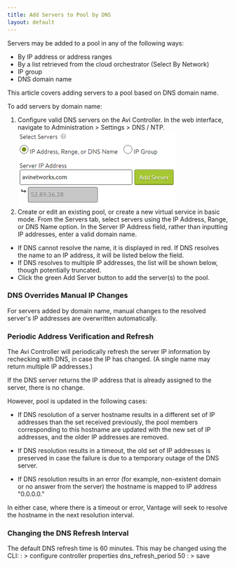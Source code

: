 ```yaml
---
title: Add Servers to Pool by DNS
layout: default
---
```

Servers may be added to a pool in any of the following ways:

* By IP address or address ranges
* By a list retrieved from the cloud orchestrator (Select By Network)
* IP group
* DNS domain name

This article covers adding servers to a pool based on DNS domain name.

To add servers by domain name:

1. Configure valid DNS servers on the Avi Controller. In the web interface, navigate to Administration > Settings > DNS / NTP.<img src="img/DNS.png" alt="DNS" width="359" height="173">
1. Create or edit an existing pool, or create a new virtual service in basic mode. From the Servers tab, select servers using the IP Address, Range, or DNS Name option. In the Server IP Address field, rather than inputting IP addresses, enter a valid domain name.

* If DNS cannot resolve the name, it is displayed in red. If DNS resolves the name to an IP address, it will be listed below the field.
* If DNS resolves to multiple IP addresses, the list will be shown below, though potentially truncated.
* Click the green Add Server button to add the server(s) to the pool.

### DNS Overrides Manual IP Changes

For servers added by domain name, manual changes to the resolved server's IP addresses are overwritten automatically.

### Periodic Address Verification and Refresh

The Avi Controller will periodically refresh the server IP information by rechecking with DNS, in case the IP has changed. (A single name may return multiple IP addresses.)

If the DNS server returns the IP address that is already assigned to the server, there is no change.

However, pool is updated in the following cases:

* If DNS resolution of a server hostname results in a different set of IP addresses than the set received previously, the pool members corresponding to this hostname are updated with the new set of IP addresses, and the older IP addresses are removed.

* If DNS resolution results in a timeout, the old set of IP addresses is preserved in case the failure is due to a temporary outage of the DNS server.

* If DNS resolution results in an error (for example, non-existent domain or no answer from the server) the hostname is mapped to IP address "0.0.0.0."

In either case, where there is a timeout or error, Vantage will seek to resolve the hostname in the next resolution interval.

### Changing the DNS Refresh Interval

The default DNS refresh time is 60 minutes. This may be changed using the CLI:
: > configure controller properties dns_refresh_period 50 : > save